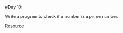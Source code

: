 #Day 10:

 Write a program to check if a number is a prime number.

[Resource](https://www.vedantu.com/maths/how-to-find-prime-numbers)
